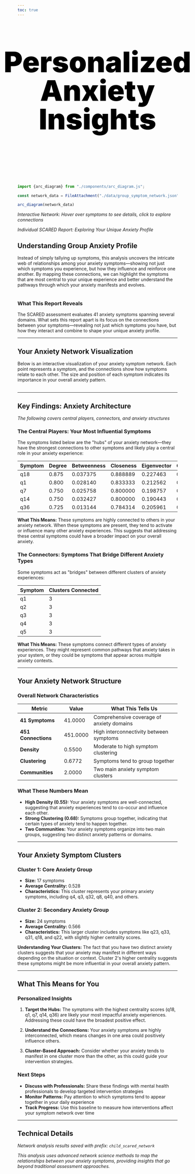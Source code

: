 ```yaml
---
toc: true
---
```

<div class='hero'> 
 <h1>Personalized Anxiety Insights</h1>
</div>



```js
import {arc_diagram} from "./components/arc_diagram.js";

const network_data = FileAttachment("./data/group_symptom_network.json").json();
```


```js
arc_diagram(network_data)
```
*Interactive Network: Hover over symptoms to see details, click to explore connections*

*Individual SCARED Report: Exploring Your Unique Anxiety Profile*

## Understanding Group Anxiety Profile


<div class="wide-paragraph">
Instead of simply tallying up symptoms, this analysis uncovers the intricate web of relationships among your anxiety symptoms—showing not just which symptoms you experience, but how they influence and reinforce one another. By mapping these connections, we can highlight the symptoms that are most central to your unique experience and better understand the pathways through which your anxiety manifests and evolves.
</div>
<br>

### What This Report Reveals

<div class="wide-paragraph">
The SCARED assessment evaluates 41 anxiety symptoms spanning several domains. What sets this report apart is its focus on the connections between your symptoms—revealing not just which symptoms you have, but how they interact and combine to shape your unique anxiety profile.
</div>

---

## Your Anxiety Network Visualization

<div class="wide-paragraph">
Below is an interactive visualization of your anxiety symptom network. Each point represents a symptom, and the connections show how symptoms relate to each other. The size and position of each symptom indicates its importance in your overall anxiety pattern.
</div>
<br>


---

## Key Findings: Anxiety Architecture

*The following covers central players, connectors, and anxiety structures*

### The Central Players: Your Most Influential Symptoms

The symptoms listed below are the "hubs" of your anxiety network—they have the strongest connections to other symptoms and likely play a central role in your anxiety experience:

| Symptom | Degree | Betweenness | Closeness | Eigenvector | Composite |
|---------|--------|-------------|-----------|-------------|-----------|
| q18     | 0.875  | 0.037375    | 0.888889  | 0.227463    | 0.507182  |
| q1      | 0.800  | 0.028140    | 0.833333  | 0.212562    | 0.468509  |
| q7      | 0.750  | 0.025758    | 0.800000  | 0.198757    | 0.443629  |
| q14     | 0.750  | 0.032427    | 0.800000  | 0.190443    | 0.443218  |
| q36     | 0.725  | 0.013144    | 0.784314  | 0.205961    | 0.432105  |

**What This Means:** These symptoms are highly connected to others in your anxiety network. When these symptoms are present, they tend to activate or influence many other anxiety experiences. This suggests that addressing these central symptoms could have a broader impact on your overall anxiety.

### The Connectors: Symptoms That Bridge Different Anxiety Types

Some symptoms act as "bridges" between different clusters of anxiety experiences:

| Symptom | Clusters Connected |
|---------|-------------------|
| q1      | 3                 |
| q2      | 3                 |
| q3      | 3                 |
| q4      | 3                 |
| q5      | 3                 |

**What This Means:** These symptoms connect different types of anxiety experiences. They might represent common pathways that anxiety takes in your system, or they could be symptoms that appear across multiple anxiety contexts.

---

## Your Anxiety Network Structure

### Overall Network Characteristics

| Metric                  | Value    | What This Tells Us |
|-------------------------|----------|-------------------|
| **41 Symptoms**         | 41.0000  | Comprehensive coverage of anxiety domains |
| **451 Connections**     | 451.0000 | High interconnectivity between symptoms |
| **Density**             | 0.5500   | Moderate to high symptom clustering |
| **Clustering**          | 0.6772   | Symptoms tend to group together |
| **Communities**         | 2.0000   | Two main anxiety symptom clusters |

### What These Numbers Mean

- **High Density (0.55):** Your anxiety symptoms are well-connected, suggesting that anxiety experiences tend to co-occur and influence each other.
- **Strong Clustering (0.68):** Symptoms group together, indicating that certain types of anxiety tend to happen together.
- **Two Communities:** Your anxiety symptoms organize into two main groups, suggesting two distinct anxiety patterns or domains.

---

## Your Anxiety Symptom Clusters

### Cluster 1: Core Anxiety Group
- **Size:** 17 symptoms
- **Average Centrality:** 0.528
- **Characteristics:** This cluster represents your primary anxiety symptoms, including q4, q3, q32, q8, q40, and others.

### Cluster 2: Secondary Anxiety Group  
- **Size:** 24 symptoms
- **Average Centrality:** 0.566
- **Characteristics:** This larger cluster includes symptoms like q23, q33, q31, q18, and q22, with slightly higher centrality scores.

**Understanding Your Clusters:** The fact that you have two distinct anxiety clusters suggests that your anxiety may manifest in different ways depending on the situation or context. Cluster 2's higher centrality suggests these symptoms might be more influential in your overall anxiety pattern.

---

## What This Means for You

### Personalized Insights

1. **Target the Hubs:** The symptoms with the highest centrality scores (q18, q1, q7, q14, q36) are likely your most impactful anxiety experiences. Addressing these could have the broadest positive effect.

2. **Understand the Connections:** Your anxiety symptoms are highly interconnected, which means changes in one area could positively influence others.

3. **Cluster-Based Approach:** Consider whether your anxiety tends to manifest in one cluster more than the other, as this could guide your intervention strategies.

### Next Steps

- **Discuss with Professionals:** Share these findings with mental health professionals to develop targeted intervention strategies
- **Monitor Patterns:** Pay attention to which symptoms tend to appear together in your daily experience
- **Track Progress:** Use this baseline to measure how interventions affect your symptom network over time

---

## Technical Details

*Network analysis results saved with prefix: `child_scared_network`*

*This analysis uses advanced network science methods to map the relationships between your anxiety symptoms, providing insights that go beyond traditional assessment approaches.*

<style>

.hero {
  display: flex;
  flex-direction: column;
  align-items: center;
  font-family: var(--sans-serif);
  margin: 4rem 0 8rem;
  text-wrap: balance;
  text-align: center;
}

.wide-paragraph {
  max-width: 100%;
  width: 100%;
  margin-left: 0;
  margin-right: 0;
}

.hero h1 {
  margin: 1rem 0;
  padding: 1rem 0;
  max-width: none;
  /* 
    font-size: 1vw; 
    'vw' stands for "viewport width" — 1vw is 1% of the width of the browser window.
    To make the font size half as large, use 0.5vw instead of 1vw.
    Example:
    font-size: 0.5vw;
  */
  font-size: 0.5vw;
  font-weight: 900;
  line-height: 1;
  background: linear-gradient(30deg, #000, #000);
  -webkit-background-clip: text;
  -webkit-text-fill-color: transparent;
  background-clip: text;
}

.hero h2 {
  margin: 0;
  max-width: 34em;
  font-size: 20px;
  font-style: initial;
  font-weight: 500;
  line-height: 1.5;
  color: var(--theme-foreground-muted);
}

@media (min-width: 640px) {
  .hero h1 {
    font-size: 90px;
  }
}

</style>

